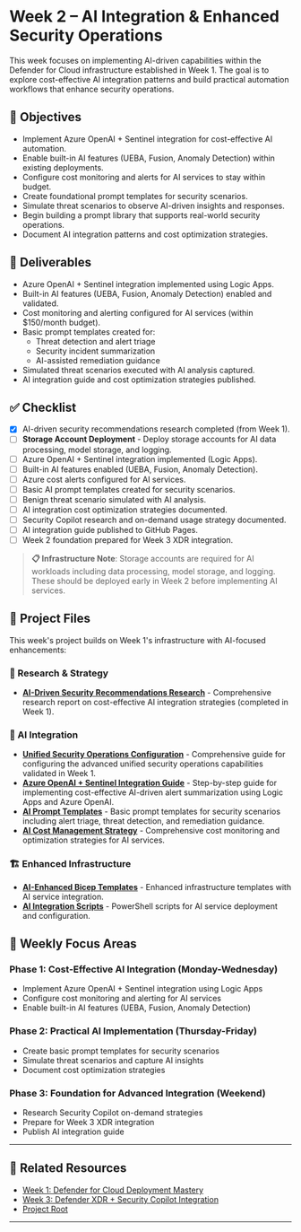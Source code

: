 # Week 2 – AI Integration & Enhanced Security Operations

This week focuses on implementing AI-driven capabilities within the Defender for Cloud infrastructure established in Week 1. The goal is to explore cost-effective AI integration patterns and build practical automation workflows that enhance security operations.

## 🎯 Objectives

- Implement Azure OpenAI + Sentinel integration for cost-effective AI automation.
- Enable built-in AI features (UEBA, Fusion, Anomaly Detection) within existing deployments.
- Configure cost monitoring and alerts for AI services to stay within budget.
- Create foundational prompt templates for security scenarios.
- Simulate threat scenarios to observe AI-driven insights and responses.
- Begin building a prompt library that supports real-world security operations.
- Document AI integration patterns and cost optimization strategies.

## 📁 Deliverables

- Azure OpenAI + Sentinel integration implemented using Logic Apps.
- Built-in AI features (UEBA, Fusion, Anomaly Detection) enabled and validated.
- Cost monitoring and alerting configured for AI services (within $150/month budget).
- Basic prompt templates created for:
  - Threat detection and alert triage
  - Security incident summarization
  - AI-assisted remediation guidance
- Simulated threat scenarios executed with AI analysis captured.
- AI integration guide and cost optimization strategies published.

## ✅ Checklist

- [x] AI-driven security recommendations research completed (from Week 1).
- [ ] **Storage Account Deployment** - Deploy storage accounts for AI data processing, model storage, and logging.
- [ ] Azure OpenAI + Sentinel integration implemented (Logic Apps).
- [ ] Built-in AI features enabled (UEBA, Fusion, Anomaly Detection).
- [ ] Azure cost alerts configured for AI services.
- [ ] Basic AI prompt templates created for security scenarios.
- [ ] Benign threat scenario simulated with AI analysis.
- [ ] AI integration cost optimization strategies documented.
- [ ] Security Copilot research and on-demand usage strategy documented.
- [ ] AI integration guide published to GitHub Pages.
- [ ] Week 2 foundation prepared for Week 3 XDR integration.

> **📋 Infrastructure Note**: Storage accounts are required for AI workloads including data processing, model storage, and logging. These should be deployed early in Week 2 before implementing AI services.

## 📂 Project Files

This week's project builds on Week 1's infrastructure with AI-focused enhancements:

### 🔬 Research & Strategy

- **[AI-Driven Security Recommendations Research](../reports/full-ai-driven-security-recommendations-research.md)** - Comprehensive research report on cost-effective AI integration strategies (completed in Week 1).

### 🤖 AI Integration

- **[Unified Security Operations Configuration](./modernization/UNIFIED-SECURITY-CONFIGURATION.md)** - Comprehensive guide for configuring the advanced unified security operations capabilities validated in Week 1.
- **[Azure OpenAI + Sentinel Integration Guide](./ai-integration-guide.md)** - Step-by-step guide for implementing cost-effective AI-driven alert summarization using Logic Apps and Azure OpenAI.
- **[AI Prompt Templates](./ai-prompt-templates.md)** - Basic prompt templates for security scenarios including alert triage, threat detection, and remediation guidance.
- **[AI Cost Management Strategy](./ai-cost-management.md)** - Comprehensive cost monitoring and optimization strategies for AI services.

### 🏗️ Enhanced Infrastructure

- **[AI-Enhanced Bicep Templates](./infra-ai/)** - Enhanced infrastructure templates with AI service integration.
- **[AI Integration Scripts](./scripts-ai/)** - PowerShell scripts for AI service deployment and configuration.

## 🎯 Weekly Focus Areas

### **Phase 1: Cost-Effective AI Integration (Monday-Wednesday)**

- Implement Azure OpenAI + Sentinel integration using Logic Apps
- Configure cost monitoring and alerting for AI services
- Enable built-in AI features (UEBA, Fusion, Anomaly Detection)

### **Phase 2: Practical AI Implementation (Thursday-Friday)**

- Create basic prompt templates for security scenarios
- Simulate threat scenarios and capture AI insights
- Document cost optimization strategies

### **Phase 3: Foundation for Advanced Integration (Weekend)**

- Research Security Copilot on-demand strategies
- Prepare for Week 3 XDR integration
- Publish AI integration guide

---

## 🔗 Related Resources

- [Week 1: Defender for Cloud Deployment Mastery](../01%20-%20Defender%20for%20Cloud%20Deployment%20Mastery/README.md)
- [Week 3: Defender XDR + Security Copilot Integration](../03%20-%20Defender%20XDR%20+%20Security%20Copilot%20Integration/README.md)
- [Project Root](/Microsoft/Azure%20Ai%20Security%20Skills%20Challenge/README.md)

---